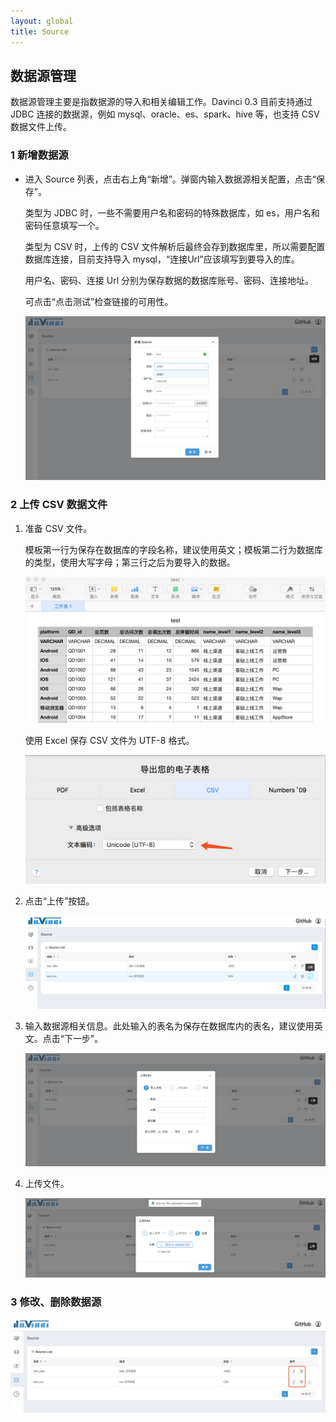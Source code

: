 ```yaml
---
layout: global
title: Source
---
```



## 数据源管理

数据源管理主要是指数据源的导入和相关编辑工作。Davinci 0.3 目前支持通过 JDBC 连接的数据源，例如 mysql、oracle、es、spark、hive 等，也支持 CSV 数据文件上传。

### 1 新增数据源

- 进入 Source 列表，点击右上角“新增”。弹窗内输入数据源相关配置，点击“保存”。

  类型为 JDBC 时，一些不需要用户名和密码的特殊数据库，如 es，用户名和密码任意填写一个。

  类型为 CSV 时，上传的 CSV 文件解析后最终会存到数据库里，所以需要配置数据库连接，目前支持导入 mysql，“连接Url”应该填写到要导入的库。

  用户名、密码、连接 Url 分别为保存数据的数据库账号、密码、连接地址。

  可点击“点击测试”检查链接的可用性。

  ![source_add](./img/source_add.png)

### 2 上传 CSV 数据文件

1. 准备 CSV 文件。

   模板第一行为保存在数据库的字段名称，建议使用英文；模板第二行为数据库的类型，使用大写字母；第三行之后为要导入的数据。

   ![source_edit_csv2](./img/source_edit_csv2.jpg)

   使用 Excel 保存 CSV 文件为 UTF-8 格式。

   ![source_edit_csv1](./img/source_edit_csv1.jpg)

2. 点击“上传”按钮。

   ![source_list_csv_btn](./img/source_list_csv_btn.png)

3. 输入数据源相关信息。此处输入的表名为保存在数据库内的表名，建议使用英文。点击“下一步”。

   ![source_upload_csv_first](./img/source_upload_csv_first.png)

4. 上传文件。

   ![source_upload_csv_second](./img/source_upload_csv_second.png)

### 3 修改、删除数据源

![source_edit_delete](./img/source_edit_delete.jpg)